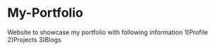 # My-Portfolio
Website to showcase my portfolio with following information
   1)Profile
   2)Projects
   3)Blogs
